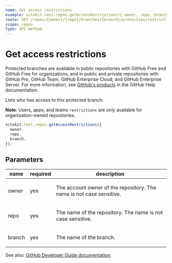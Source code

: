 ```yaml
---
name: Get access restrictions
example: octokit.rest.repos.getAccessRestrictions({ owner, repo, branch })
route: GET /repos/{owner}/{repo}/branches/{branch}/protection/restrictions
scope: repos
type: API method
---
```


# Get access restrictions

Protected branches are available in public repositories with GitHub Free and GitHub Free for organizations, and in public and private repositories with GitHub Pro, GitHub Team, GitHub Enterprise Cloud, and GitHub Enterprise Server. For more information, see [GitHub's products](https://docs.github.com/github/getting-started-with-github/githubs-products) in the GitHub Help documentation.

Lists who has access to this protected branch.

**Note**: Users, apps, and teams `restrictions` are only available for organization-owned repositories.

```js
octokit.rest.repos.getAccessRestrictions({
  owner,
  repo,
  branch,
});
```

## Parameters

<table>
  <thead>
    <tr>
      <th>name</th>
      <th>required</th>
      <th>description</th>
    </tr>
  </thead>
  <tbody>
    <tr><td>owner</td><td>yes</td><td>

The account owner of the repository. The name is not case sensitive.

</td></tr>
<tr><td>repo</td><td>yes</td><td>

The name of the repository. The name is not case sensitive.

</td></tr>
<tr><td>branch</td><td>yes</td><td>

The name of the branch.

</td></tr>
  </tbody>
</table>

See also: [GitHub Developer Guide documentation](https://docs.github.com/rest/reference/repos#get-access-restrictions).
